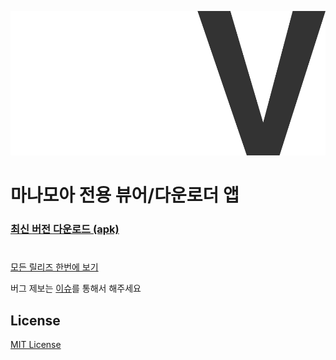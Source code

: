 [![logo](/web/logo_static.svg "MangaView")](https://junheah.github.io/MangaViewAndroid/)


# 마나모아 전용 뷰어/다운로더 앱 #


### [최신 버전 다운로드 (apk)](https://junheah.github.io/MangaViewAndroid/) ###

#
[모든 릴리즈 한번에 보기](https://github.com/junheah/MangaViewAndroid/tree/master/app/release)

버그 제보는 [이슈](https://github.com/junheah/MangaViewAndroid/issues)를 통해서 해주세요

## License ##
[MIT License](/LICENSE)
